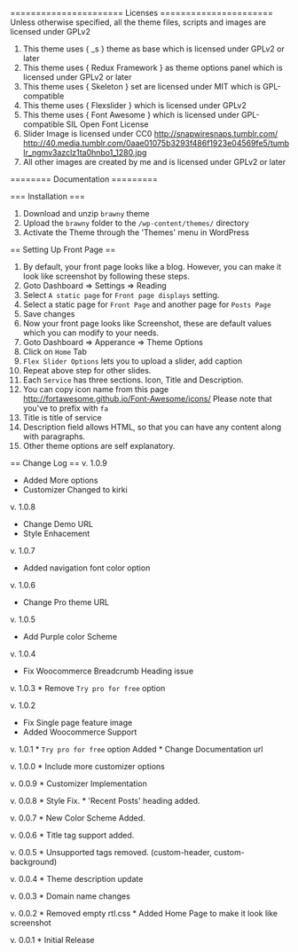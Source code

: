 ====================== Licenses ======================
Unless otherwise specified, all the theme files, scripts and images
are licensed under GPLv2

1. This theme uses { _s } theme as base which is licensed under GPLv2 or later
2. This theme uses { Redux Framework } as theme options panel which is licensed under GPLv2 or later
3. This theme uses { Skeleton } set are licensed under MIT which is GPL-compatible
4. This theme uses { Flexslider } which is licensed under GPLv2
5. This theme uses { Font Awesome } which is licensed under GPL-compatible SIL Open Font License
6. Slider Image is licensed under CC0
http://snapwiresnaps.tumblr.com/
http://40.media.tumblr.com/0aae01075b3293f486f1923e04569fe5/tumblr_ngmv3azclz1ta0hnbo1_1280.jpg
7. All other images are created by me and is licensed under GPLv2 or later


======== Documentation =========

=== Installation ===
1. Download and unzip `brawny` theme
2. Upload the `brawny` folder to the `/wp-content/themes/` directory
3. Activate the Theme through the 'Themes' menu in WordPress

== Setting Up Front Page ==
1. By default, your front page looks like a blog. However, you can make it look like screenshot by following these steps.
2. Goto Dashboard => Settings => Reading
3. Select `A static page` for `Front page displays` setting.
4. Select a static page for `Front Page` and another page for `Posts Page`
5. Save changes
6. Now your front page looks like Screenshot, these are default values which you can modify to your needs.
7. Goto Dashboard => Apperance => Theme Options
8. Click on `Home` Tab
9. `Flex Slider Options` lets you to upload a slider, add caption
10. Repeat above step for other slides.
11. Each `Service` has three sections. Icon, Title and Description.
12. You can copy icon name from this page http://fortawesome.github.io/Font-Awesome/icons/ Please note that you've to prefix with `fa `
13. Title is title of service
14. Description field allows HTML, so that you can have any content along with paragraphs.
15. Other theme options are self explanatory.

== Change Log ==
v. 1.0.9
 * Added More options
 * Customizer Changed to kirki 

v. 1.0.8
  * Change Demo URL
  * Style Enhacement 

v. 1.0.7
  * Added navigation font color option

v. 1.0.6
  * Change Pro theme URL

v. 1.0.5
  * Add Purple color Scheme

v. 1.0.4
  * Fix Woocommerce Breadcrumb Heading issue

v. 1.0.3
    * Remove `Try pro for free` option 

v. 1.0.2
   * Fix Single page feature image
   * Added Woocommerce Support

v. 1.0.1
    * `Try pro for free` option Added
	*  Change Documentation url 

v. 1.0.0
	* Include more customizer options 

v. 0.0.9
	* Customizer Implementation

v. 0.0.8
	* Style Fix.
	* 'Recent Posts' heading added.

v. 0.0.7
	* New Color Scheme Added.

v. 0.0.6
	* Title tag support added.
	
v. 0.0.5
	* Unsupported tags removed. (custom-header, custom-background)
	
v. 0.0.4
	* Theme description update
	
v. 0.0.3
	* Domain name changes

v. 0.0.2
	* Removed empty rtl.css
	* Added Home Page to make it look like screenshot

v. 0.0.1
	* Initial Release
